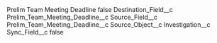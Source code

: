 <?xml version="1.0" encoding="UTF-8"?>
<CustomMetadata xmlns="http://soap.sforce.com/2006/04/metadata" xmlns:xsi="http://www.w3.org/2001/XMLSchema-instance" xmlns:xsd="http://www.w3.org/2001/XMLSchema">
    <label>Prelim Team Meeting Deadline</label>
    <protected>false</protected>
    <values>
        <field>Destination_Field__c</field>
        <value xsi:type="xsd:string">Prelim_Team_Meeting_Deadline__c</value>
    </values>
    <values>
        <field>Source_Field__c</field>
        <value xsi:type="xsd:string">Prelim_Team_Meeting_Deadline__c</value>
    </values>
    <values>
        <field>Source_Object__c</field>
        <value xsi:type="xsd:string">Investigation__c</value>
    </values>
    <values>
        <field>Sync_Field__c</field>
        <value xsi:type="xsd:boolean">false</value>
    </values>
</CustomMetadata>
